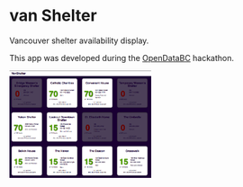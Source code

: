 van Shelter
===========

Vancouver shelter availability display.

This app was developed during the [OpenDataBC](http://www.opendatabc.ca/) hackathon.

<a href="https://github.com/mikeivanov/vanshelter/raw/master/screenshot.png"><img src="https://github.com/mikeivanov/vanshelter/raw/master/screenshot.png" width="50%" height="50%"></a>


